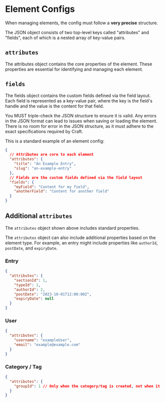# Element Configs

When managing elements, the config must follow a **very precise** structure.

The JSON object consists of two top-level keys called "attributes" and "fields", each of which is a nested array of key-value pairs.

## `attributes`

The attributes object contains the core properties of the element. These properties are essential for identifying and managing each element.

## `fields`

The fields object contains the custom fields defined via the field layout. Each field is represented as a key-value pair, where the key is the field's handle and the value is the content for that field.

You MUST triple-check the JSON structure to ensure it is valid. Any errors in the JSON format can lead to issues when saving or loading the element. There is no room for error in the JSON structure, as it must adhere to the exact specifications required by Craft.

This is a standard example of an element config:

```json
{
  // Attributes are core to each element
  "attributes": {
    "title": "An Example Entry",
    "slug": "an-example-entry"
  },
  // Fields are the custom fields defined via the field layout
  "fields": {
    "myField": "Content for my field",
    "anotherField": "Content for another field"
  }
}
```

## Additional `attributes`

The `attributes` object shown above includes standard properties.

The `attributes` object can also include additional properties based on the element type. For example, an entry might include properties like `authorId`, `postDate`, and `expiryDate`.

### Entry

```json
{
  "attributes": {
    "sectionId": 1,
    "typeId": 1,
    "authorId": 2,
    "postDate": "2023-10-01T12:00:00Z",
    "expiryDate": null
  }
}
```

### User

```json
{
  "attributes": {
    "username": "exampleUser",
    "email": "example@example.com"
  }
}
```

### Category / Tag

```json
{
  "attributes": {
    "groupId": 1 // Only when the category/tag is created, not when it is updated
  }
}
```
